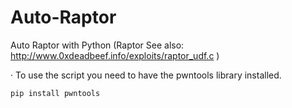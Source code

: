 # Auto-Raptor
Auto Raptor with Python  (Raptor See also: http://www.0xdeadbeef.info/exploits/raptor_udf.c )

· To use the script you need to have the pwntools library installed.

    pip install pwntools



